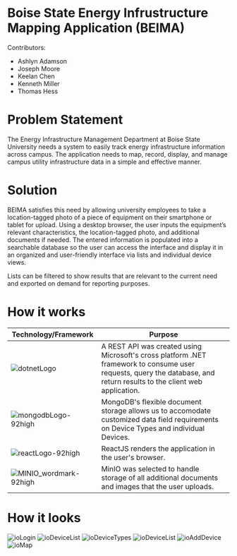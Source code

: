# Boise State Energy Infrustructure Mapping Application (BEIMA)



Contributors:
<ul>
  <li>Ashlyn Adamson</li>
  <li>Joseph Moore</li>
  <li>Keelan Chen</li>
  <li>Kenneth Miller</li>
  <li>Thomas Hess</li>
</ul>


# Problem Statement

The Energy Infrastructure Management Department at Boise State University needs a system to easily track energy infrastructure information across campus. The application needs to map, record, display, and manage campus utility infrastructure data in a simple and effective manner.

# Solution
BEIMA satisfies this need by allowing university employees to take a location-tagged photo of a piece of equipment on their smartphone or tablet for upload. Using a desktop browser, the user inputs the equipment’s relevant characteristics, the location-tagged photo, and additional documents if needed. The entered information is populated into a searchable database so the user can access the interface and display it in an organized and user-friendly interface via lists and individual device views.

Lists can be filtered to show results that are relevant to the current need and exported on demand for reporting purposes.

# How it works

|Technology/Framework|Purpose|
|---|---|
|![dotnetLogo](https://user-images.githubusercontent.com/46760776/162549617-e8db237b-ddc7-4d74-9401-cec7192fd476.jpg)|A REST API was created using Microsoft's cross platform .NET framework to consume user requests, query the database, and return results to the client web application.
|![mongodbLogo-92high](https://user-images.githubusercontent.com/46760776/162550602-d6637e10-d723-4ac9-8a5a-bcf44388218c.png)|MongoDB's flexible document storage allows us to accomodate customized data field requirements on Device Types and individual Devices.|
|![reactLogo-92high](https://user-images.githubusercontent.com/46760776/162550616-a64e2ffc-827c-42e3-9586-0fef48deef15.png)|ReactJS renders the application in the user's browser.|
|![MINIO_wordmark-92high](https://user-images.githubusercontent.com/46760776/162550629-f63193b7-6d9c-445c-9087-12e9409b6c6a.png)|MinIO was selected to handle storage of all additional documents and images that the user uploads.|

# How it looks
![ioLogin](https://user-images.githubusercontent.com/46760776/164535744-4949ecd7-f45e-41e0-8e31-834899eed55b.png)
![ioDeviceList](https://user-images.githubusercontent.com/46760776/164535771-a5582fb5-4159-4e92-b900-d9041cbac231.png)
![ioDeviceTypes](https://user-images.githubusercontent.com/46760776/164535786-417920bf-6179-4805-b5dd-ad3a4ce45b29.png)
![ioDeviceList](https://user-images.githubusercontent.com/46760776/164535804-133d5498-b319-4704-bbd3-a6de97049ed9.png)
![ioAddDevice](https://user-images.githubusercontent.com/46760776/164535814-250e9340-a3c5-4037-b932-58dc48f1cd2e.png)
![ioMap](https://user-images.githubusercontent.com/46760776/164535830-66933392-ade0-4d14-b8a0-16ce94572a00.png)

